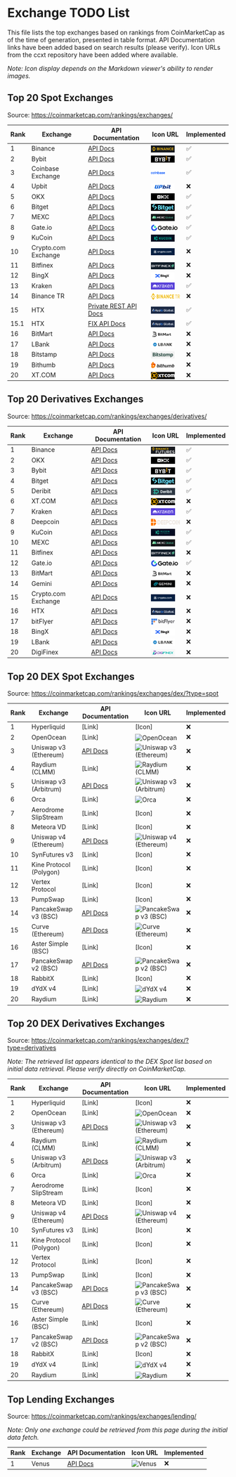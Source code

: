 # Exchange TODO List

This file lists the top exchanges based on rankings from CoinMarketCap as of the time of generation, presented in table format. API Documentation links have been added based on search results (please verify). Icon URLs from the ccxt repository have been added where available.

_Note: Icon display depends on the Markdown viewer's ability to render images._

## Top 20 Spot Exchanges

Source: https://coinmarketcap.com/rankings/exchanges/

| Rank | Exchange            | API Documentation                                                           | Icon URL                                                                                                          | Implemented |
| ---- | ------------------- | --------------------------------------------------------------------------- | ----------------------------------------------------------------------------------------------------------------- | ----------- |
| 1    | Binance             | [API Docs](https://developers.binance.com/docs/binance-spot-api-docs)       | <img src="assets/icons/binancespot.png" alt="Binance" height="16" style="vertical-align: middle;">                | ✅          |
| 2    | Bybit               | [API Docs](https://bybit-exchange.github.io/docs/v5/intro)                  | <img src="assets/icons/bybit.png" alt="Bybit" height="16" style="vertical-align: middle;">                        | ✅          |
| 3    | Coinbase Exchange   | [API Docs](https://docs.cdp.coinbase.com/exchange/docs/welcome)             | <img src="assets/icons/coinbaseexchange.png" alt="Coinbase Exchange" height="16" style="vertical-align: middle;"> | ✅          |
| 4    | Upbit               | [API Docs](https://docs-e.upbit.com/)                                       | <img src="assets/icons/upbit.jpg" alt="Upbit" height="16" style="vertical-align: middle;">                        | ❌          |
| 5    | OKX                 | [API Docs](https://www.okx.com/docs-v5/en/)                                 | <img src="assets/icons/okx.png" alt="OKX" height="16" style="vertical-align: middle;">                            | ✅          |
| 6    | Bitget              | [API Docs](https://www.bitget.com/api-doc/common/intro)                     | <img src="assets/icons/bitget.png" alt="Bitget" height="16" style="vertical-align: middle;">                      | ✅          |
| 7    | MEXC                | [API Docs](https://mexcdevelop.github.io/apidocs/spot_v3_en/#introduction)  | <img src="assets/icons/mexc.png" alt="MEXC" height="16" style="vertical-align: middle;">                          | ✅          |
| 8    | Gate.io             | [API Docs](https://www.gate.io/docs/developers/apiv4/)                      | <img src="assets/icons/gateio.png" alt="Gate.io" height="16" style="vertical-align: middle;">                     | ✅          |
| 9    | KuCoin              | [API Docs](https://www.kucoin.com/docs-new/)                                | <img src="assets/icons/kucoin.jpg" alt="KuCoin" height="16" style="vertical-align: middle;">                      | ✅          |
| 10   | Crypto.com Exchange | [API Docs](https://exchange-docs.crypto.com/exchange/v1/rest-ws/index.html) | <img src="assets/icons/cryptocom.jpg" alt="Crypto.com Exchange" height="16" style="vertical-align: middle;">      | ❌          |
| 11   | Bitfinex            | [API Docs](https://docs.bitfinex.com/docs/introduction)                     | <img src="assets/icons/bitfinex.png" alt="Bitfinex" height="16" style="vertical-align: middle;">                  | ❌          |
| 12   | BingX               | [API Docs](https://bingx-api.github.io/docs/#/en-us/spot/changelog)         | <img src="assets/icons/bingx.jpeg" alt="BingX" height="16" style="vertical-align: middle;">                       | ❌          |
| 13   | Kraken              | [API Docs](https://docs.kraken.com/api/docs/rest-api/add-order)             | <img src="assets/icons/kraken.jpg" alt="Kraken" height="16" style="vertical-align: middle;">                      | ✅          |
| 14   | Binance TR          | [API Docs](https://www.binance.tr/apidocs/#change-log)                      | <img src="assets/icons/binancetr.png" alt="HTX" height="16" style="vertical-align: middle;">                      | ❌          |
| 15   | HTX                 | [Private REST API Docs](docs/htx/spot/private_rest_api.md)                  | <img src="assets/icons/htx.jpg" alt="HTX" height="16" style="vertical-align: middle;">                            | ✅          |
| 15.1 | HTX                 | [FIX API Docs](docs/htx/spot/fix_api.md)                                    | <img src="assets/icons/htx.jpg" alt="HTX" height="16" style="vertical-align: middle;">                            | ✅          |
| 16   | BitMart             | [API Docs](https://developer-pro.bitmart.com/#introduction)                 | <img src="assets/icons/bitmart.png" alt="BitMart" height="16" style="vertical-align: middle;">                    | ❌          |
| 17   | LBank               | [API Docs](https://www.lbank.com/docs/index.html#introduction)              | <img src="assets/icons/lbank.jpg" alt="LBank" height="16" style="vertical-align: middle;">                        | ❌          |
| 18   | Bitstamp            | [API Docs](https://www.bitstamp.net/api/)                                   | <img src="assets/icons/bitstamp.jpg" alt="Bitstamp" height="16" style="vertical-align: middle;">                  | ❌          |
| 19   | Bithumb             | [API Docs](https://apidocs.bithumb.com/)                                    | <img src="assets/icons/bithumb.jpg" alt="Bithumb" height="16" style="vertical-align: middle;">                    | ❌          |
| 20   | XT.COM              | [API Docs](https://doc.xt.com/)                                             | <img src="assets/icons/xt.jpg" alt="XT.COM" height="16" style="vertical-align: middle;">                          | ❌          |

## Top 20 Derivatives Exchanges

Source: https://coinmarketcap.com/rankings/exchanges/derivatives/

| Rank | Exchange            | API Documentation                                                            | Icon URL                                                                                                     | Implemented |
| ---- | ------------------- | ---------------------------------------------------------------------------- | ------------------------------------------------------------------------------------------------------------ | ----------- |
| 1    | Binance             | [API Docs](https://developers.binance.com/docs/derivatives/Introduction)     | <img src="assets/icons/binancefutures.png" alt="Binance" height="16" style="vertical-align: middle;">        | ✅          |
| 2    | OKX                 | [API Docs](https://www.okx.com/docs-v5/en/)                                  | <img src="assets/icons/okx.png" alt="OKX" height="16" style="vertical-align: middle;">                       | ✅          |
| 3    | Bybit               | [API Docs](https://bybit-exchange.github.io/docs/v5/intro)                   | <img src="assets/icons/bybit.png" alt="Bybit" height="16" style="vertical-align: middle;">                   | ✅          |
| 4    | Bitget              | [API Docs](https://www.bitget.com/api-doc/common/intro)                      | <img src="assets/icons/bitget.png" alt="Bitget" height="16" style="vertical-align: middle;">                 | ✅          |
| 5    | Deribit             | [API Docs](https://docs.deribit.com/)                                        | <img src="assets/icons/deribit.png" alt="Deribit" height="16" style="vertical-align: middle;">               | ✅          |
| 6    | XT.COM              | [API Docs](https://doc.xt.com/)                                              | <img src="assets/icons/xt.jpg" alt="XT.COM" height="16" style="vertical-align: middle;">                     | ❌          |
| 7    | Kraken              | [API Docs](https://docs.kraken.com/rest/)                                    | <img src="assets/icons/kraken.jpg" alt="Kraken" height="16" style="vertical-align: middle;">                 | ✅          |
| 8    | Deepcoin            | [API Docs](https://www.deepcoin.com/docs/authentication)                     | <img src="assets/icons/deepcoin.svg" alt="Deepcoin" height="16" style="vertical-align: middle;">             | ❌          |
| 9    | KuCoin              | [API Docs](https://www.kucoin.com/docs-new)                                  | <img src="assets/icons/kucoinfutures.jpg" alt="KuCoin" height="16" style="vertical-align: middle;">          | ✅          |
| 10   | MEXC                | [API Docs](https://mexcdevelop.github.io/apidocs/contract_v1_en/#update-log) | <img src="assets/icons/mexc.png" alt="MEXC" height="16" style="vertical-align: middle;">                     | ✅          |
| 11   | Bitfinex            | [API Docs](https://docs.bitfinex.com/docs/introduction)                      | <img src="assets/icons/bitfinex.png" alt="Bitfinex" height="16" style="vertical-align: middle;">             | ❌          |
| 12   | Gate.io             | [API Docs](https://www.gate.io/docs/developers/apiv4/en/#futures)            | <img src="assets/icons/gateio.png" alt="Gate.io" height="16" style="vertical-align: middle;">                | ✅          |
| 13   | BitMart             | [API Docs](https://developer-pro.bitmart.com/en/futuresv2/#update-plan)      | <img src="assets/icons/bitmart.png" alt="BitMart" height="16" style="vertical-align: middle;">               | ❌          |
| 14   | Gemini              | [API Docs](https://docs.gemini.com/rest-api/)                                | <img src="assets/icons/gemini.jpg" alt="Gemini" height="16" style="vertical-align: middle;">                 | ❌          |
| 15   | Crypto.com Exchange | [API Docs](https://exchange-docs.crypto.com/exchange/v1/rest-ws/index.html)  | <img src="assets/icons/cryptocom.jpg" alt="Crypto.com Exchange" height="16" style="vertical-align: middle;"> | ❌          |
| 16   | HTX                 | [API Docs](https://www.htx.com/en-us/opend/newApiPages/)                     | <img src="assets/icons/htx.jpg" alt="HTX" height="16" style="vertical-align: middle;">                       | ❌          |
| 17   | bitFlyer            | [API Docs](https://lightning.bitflyer.com/)                                  | <img src="assets/icons/bitflyer.png" alt="bitFlyer" height="16" style="vertical-align: middle;">             | ❌          |
| 18   | BingX               | [API Docs](https://bingx-api.github.io/docs/#/en-us/swapV2/changelog)        | <img src="assets/icons/bingx.jpeg" alt="BingX" height="16" style="vertical-align: middle;">                  | ❌          |
| 19   | LBank               | [API Docs](https://www.lbank.com/docs/index.html#introduction)               | <img src="assets/icons/lbank.jpg" alt="LBank" height="16" style="vertical-align: middle;">                   | ❌          |
| 20   | DigiFinex           | [API Docs](https://docs.digifinex.com/en-ww/spot/v3/rest.html#introduction)  | <img src="assets/icons/digifinex.jpg" alt="DigiFinex" height="16" style="vertical-align: middle;">           | ❌          |

## Top 20 DEX Spot Exchanges

Source: https://coinmarketcap.com/rankings/exchanges/dex/?type=spot

| Rank | Exchange                | API Documentation                             | Icon URL                                                                                                        | Implemented |
| ---- | ----------------------- | --------------------------------------------- | --------------------------------------------------------------------------------------------------------------- | ----------- |
| 1    | Hyperliquid             | [Link]                                        | [Icon]                                                                                                          | ❌          |
| 2    | OpenOcean               | [Link]                                        | <img src="assets/icons/openocean.png" alt="OpenOcean" height="16" style="vertical-align: middle;">              | ❌          |
| 3    | Uniswap v3 (Ethereum)   | [API Docs](https://docs.uniswap.org/)         | <img src="assets/icons/uniswap.png" alt="Uniswap v3 (Ethereum)" height="16" style="vertical-align: middle;">    | ❌          |
| 4    | Raydium (CLMM)          | [Link]                                        | <img src="assets/icons/raydium.png" alt="Raydium (CLMM)" height="16" style="vertical-align: middle;">           | ❌          |
| 5    | Uniswap v3 (Arbitrum)   | [API Docs](https://docs.uniswap.org/)         | <img src="assets/icons/uniswap.png" alt="Uniswap v3 (Arbitrum)" height="16" style="vertical-align: middle;">    | ❌          |
| 6    | Orca                    | [Link]                                        | <img src="assets/icons/orca.png" alt="Orca" height="16" style="vertical-align: middle;">                        | ❌          |
| 7    | Aerodrome SlipStream    | [Link]                                        | [Icon]                                                                                                          | ❌          |
| 8    | Meteora VD              | [Link]                                        | [Icon]                                                                                                          | ❌          |
| 9    | Uniswap v4 (Ethereum)   | [API Docs](https://docs.uniswap.org/)         | <img src="assets/icons/uniswap.png" alt="Uniswap v4 (Ethereum)" height="16" style="vertical-align: middle;">    | ❌          |
| 10   | SynFutures v3           | [Link]                                        | [Icon]                                                                                                          | ❌          |
| 11   | Kine Protocol (Polygon) | [Link]                                        | [Icon]                                                                                                          | ❌          |
| 12   | Vertex Protocol         | [Link]                                        | [Icon]                                                                                                          | ❌          |
| 13   | PumpSwap                | [Link]                                        | [Icon]                                                                                                          | ❌          |
| 14   | PancakeSwap v3 (BSC)    | [API Docs](https://docs.pancakeswap.finance/) | <img src="assets/icons/pancakeswap.png" alt="PancakeSwap v3 (BSC)" height="16" style="vertical-align: middle;"> | ❌          |
| 15   | Curve (Ethereum)        | [API Docs](https://docs.curve.fi/)            | <img src="assets/icons/curve.png" alt="Curve (Ethereum)" height="16" style="vertical-align: middle;">           | ❌          |
| 16   | Aster Simple (BSC)      | [Link]                                        | [Icon]                                                                                                          | ❌          |
| 17   | PancakeSwap v2 (BSC)    | [API Docs](https://docs.pancakeswap.finance/) | <img src="assets/icons/pancakeswap.png" alt="PancakeSwap v2 (BSC)" height="16" style="vertical-align: middle;"> | ❌          |
| 18   | RabbitX                 | [Link]                                        | [Icon]                                                                                                          | ❌          |
| 19   | dYdX v4                 | [Link]                                        | <img src="assets/icons/dydx.png" alt="dYdX v4" height="16" style="vertical-align: middle;">                     | ❌          |
| 20   | Raydium                 | [Link]                                        | <img src="assets/icons/raydium.png" alt="Raydium" height="16" style="vertical-align: middle;">                  | ❌          |

## Top 20 DEX Derivatives Exchanges

Source: https://coinmarketcap.com/rankings/exchanges/dex/?type=derivatives

_Note: The retrieved list appears identical to the DEX Spot list based on initial data retrieval. Please verify directly on CoinMarketCap._

| Rank | Exchange                | API Documentation                             | Icon URL                                                                                                        | Implemented |
| ---- | ----------------------- | --------------------------------------------- | --------------------------------------------------------------------------------------------------------------- | ----------- |
| 1    | Hyperliquid             | [Link]                                        | [Icon]                                                                                                          | ❌          |
| 2    | OpenOcean               | [Link]                                        | <img src="assets/icons/openocean.png" alt="OpenOcean" height="16" style="vertical-align: middle;">              | ❌          |
| 3    | Uniswap v3 (Ethereum)   | [API Docs](https://docs.uniswap.org/)         | <img src="assets/icons/uniswap.png" alt="Uniswap v3 (Ethereum)" height="16" style="vertical-align: middle;">    | ❌          |
| 4    | Raydium (CLMM)          | [Link]                                        | <img src="assets/icons/raydium.png" alt="Raydium (CLMM)" height="16" style="vertical-align: middle;">           | ❌          |
| 5    | Uniswap v3 (Arbitrum)   | [API Docs](https://docs.uniswap.org/)         | <img src="assets/icons/uniswap.png" alt="Uniswap v3 (Arbitrum)" height="16" style="vertical-align: middle;">    | ❌          |
| 6    | Orca                    | [Link]                                        | <img src="assets/icons/orca.png" alt="Orca" height="16" style="vertical-align: middle;">                        | ❌          |
| 7    | Aerodrome SlipStream    | [Link]                                        | [Icon]                                                                                                          | ❌          |
| 8    | Meteora VD              | [Link]                                        | [Icon]                                                                                                          | ❌          |
| 9    | Uniswap v4 (Ethereum)   | [API Docs](https://docs.uniswap.org/)         | <img src="assets/icons/uniswap.png" alt="Uniswap v4 (Ethereum)" height="16" style="vertical-align: middle;">    | ❌          |
| 10   | SynFutures v3           | [Link]                                        | [Icon]                                                                                                          | ❌          |
| 11   | Kine Protocol (Polygon) | [Link]                                        | [Icon]                                                                                                          | ❌          |
| 12   | Vertex Protocol         | [Link]                                        | [Icon]                                                                                                          | ❌          |
| 13   | PumpSwap                | [Link]                                        | [Icon]                                                                                                          | ❌          |
| 14   | PancakeSwap v3 (BSC)    | [API Docs](https://docs.pancakeswap.finance/) | <img src="assets/icons/pancakeswap.png" alt="PancakeSwap v3 (BSC)" height="16" style="vertical-align: middle;"> | ❌          |
| 15   | Curve (Ethereum)        | [API Docs](https://docs.curve.fi/)            | <img src="assets/icons/curve.png" alt="Curve (Ethereum)" height="16" style="vertical-align: middle;">           | ❌          |
| 16   | Aster Simple (BSC)      | [Link]                                        | [Icon]                                                                                                          | ❌          |
| 17   | PancakeSwap v2 (BSC)    | [API Docs](https://docs.pancakeswap.finance/) | <img src="assets/icons/pancakeswap.png" alt="PancakeSwap v2 (BSC)" height="16" style="vertical-align: middle;"> | ❌          |
| 18   | RabbitX                 | [Link]                                        | [Icon]                                                                                                          | ❌          |
| 19   | dYdX v4                 | [Link]                                        | <img src="assets/icons/dydx.png" alt="dYdX v4" height="16" style="vertical-align: middle;">                     | ❌          |
| 20   | Raydium                 | [Link]                                        | <img src="assets/icons/raydium.png" alt="Raydium" height="16" style="vertical-align: middle;">                  | ❌          |

## Top Lending Exchanges

Source: https://coinmarketcap.com/rankings/exchanges/lending/

_Note: Only one exchange could be retrieved from this page during the initial data fetch._

| Rank | Exchange | API Documentation                  | Icon URL                                                                                   | Implemented |
| ---- | -------- | ---------------------------------- | ------------------------------------------------------------------------------------------ | ----------- |
| 1    | Venus    | [API Docs](https://docs.venus.io/) | <img src="assets/icons/venus.png" alt="Venus" height="16" style="vertical-align: middle;"> | ❌          |
